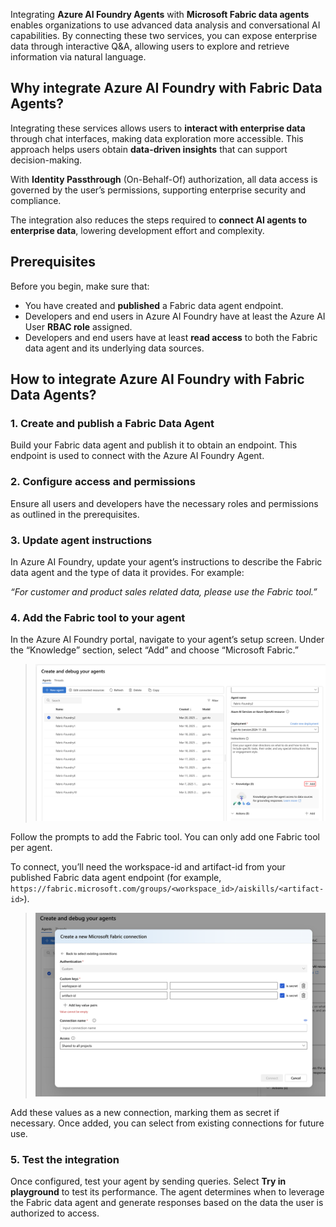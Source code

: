 Integrating **Azure AI Foundry Agents** with **Microsoft Fabric data agents** enables organizations to use advanced data analysis and conversational AI capabilities. By connecting these two services, you can expose enterprise data through interactive Q&A, allowing users to explore and retrieve information via natural language.

## Why integrate Azure AI Foundry with Fabric Data Agents?

Integrating these services allows users to **interact with enterprise data** through chat interfaces, making data exploration more accessible. This approach helps users obtain **data-driven insights** that can support decision-making. 

With **Identity Passthrough** (On-Behalf-Of) authorization, all data access is governed by the user’s permissions, supporting enterprise security and compliance. 

The integration also reduces the steps required to **connect AI agents to enterprise data**, lowering development effort and complexity.

## Prerequisites

Before you begin, make sure that:

- You have created and **published** a Fabric data agent endpoint.
- Developers and end users in Azure AI Foundry have at least the Azure AI User **RBAC role** assigned.
- Developers and end users have at least **read access** to both the Fabric data agent and its underlying data sources.

## How to integrate Azure AI Foundry with Fabric Data Agents?

### 1. Create and publish a Fabric Data Agent

Build your Fabric data agent and publish it to obtain an endpoint. This endpoint is used to connect with the Azure AI Foundry Agent.

### 2. Configure access and permissions

Ensure all users and developers have the necessary roles and permissions as outlined in the prerequisites.

### 3. Update agent instructions

In Azure AI Foundry, update your agent’s instructions to describe the Fabric data agent and the type of data it provides. For example:

_“For customer and product sales related data, please use the Fabric tool.”_

### 4. Add the Fabric tool to your agent

In the Azure AI Foundry portal, navigate to your agent’s setup screen.
Under the “Knowledge” section, select “Add” and choose “Microsoft Fabric.”

> [![Screenshot of selecting the add knowledge button in Azure AI Foundry agent.](../media/ai-foundry-agent-add-knowledge.png)](../media/ai-foundry-agent-add-knowledge.png#lightbox)

Follow the prompts to add the Fabric tool. You can only add one Fabric tool per agent.

To connect, you’ll need the workspace-id and artifact-id from your published Fabric data agent endpoint (for example, `https://fabric.microsoft.com/groups/<workspace_id>/aiskills/<artifact-id>`).

> [![Screenshot of creating a connection in Azure AI Foundry agent.](../media/ai-foundry-agent-create-connection.png)](../media/ai-foundry-agent-create-connection.png#lightbox)

Add these values as a new connection, marking them as secret if necessary.
Once added, you can select from existing connections for future use.

### 5. Test the integration

Once configured, test your agent by sending queries. Select **Try in playground** to test its performance. The agent determines when to leverage the Fabric data agent and generate responses based on the data the user is authorized to access.